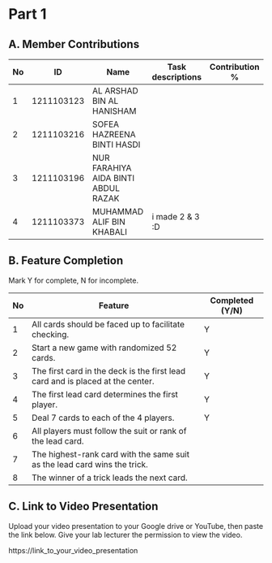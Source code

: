 # Part 1

## A. Member Contributions

No | ID       | Name                              | Task descriptions | Contribution %
-- |----------| ------------------------------    | ----------------- | --------------
1  |1211103123|AL ARSHAD BIN AL HANISHAM          |                   |
2  |1211103216|SOFEA HAZREENA BINTI HASDI         |                   |
3  |1211103196|NUR FARAHIYA AIDA BINTI ABDUL RAZAK|                   |
4  |1211103373|MUHAMMAD ALIF BIN KHABALI          | i made 2 & 3 :D   |


## B. Feature Completion

Mark Y for complete, N for incomplete.

No | Feature                                                                         | Completed (Y/N)
-- | ------------------------------------------------------------------------------- | ---------------
1  | All cards should be faced up to facilitate checking.                            | Y
2  | Start a new game with randomized 52 cards.                                      | Y
3  | The first card in the deck is the first lead card and is placed at the center.  | Y
4  | The first lead card determines the first player.                                | Y
5  | Deal 7 cards to each of the 4 players.                                          | Y
6  | All players must follow the suit or rank of the lead card.                      |
7  | The highest-rank card with the same suit as the lead card wins the trick.       |
8  | The winner of a trick leads the next card.                                      |


## C. Link to Video Presentation

Upload your video presentation to your Google drive or YouTube, then paste the link below. Give your lab lecturer the permission to view the video.

https://link_to_your_video_presentation

